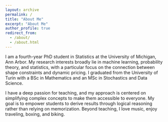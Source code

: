 ```yaml
---
layout: archive
permalink: /
title: "About Me"
excerpt: "About Me"
author_profile: true
redirect_from: 
  - /about/
  - /about.html
---
```


I am a fourth-year PhD student in Statistics at the University of Michigan, Ann Arbor. My research interests broadly lie in machine learning, probability theory, and statistics, with a particular focus on the connection between shape constraints and dynamic pricing. I graduated from the University of Turin with a BSc in Mathematics and an MSc in Stochastics and Data Science.

I have a deep passion for teaching, and my approach is centered on simplifying complex concepts to make them accessible to everyone. My goal is to empower students to derive results through logical reasoning rather than relying on memorization. Beyond teaching, I love music, enjoy traveling, boxing, and biking.

<!-- This is a comment in Markdown
**Research**
My favourite 
$$
\begin{align}\label{eq:hello}
\delta \int_{t_0}^{t_1} \mathcal{L}(q, \dot{q}, t) \mathrm{d} t=0
\end{align}
$$

In equation $\ref{eq:hello}$ and $\mathbf{E}(X\mid Y=1)$
 -->
